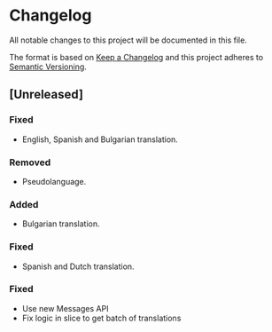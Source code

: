 # Changelog

All notable changes to this project will be documented in this file.

The format is based on [Keep a Changelog](http://keepachangelog.com/en/1.0.0/)
and this project adheres to [Semantic Versioning](http://semver.org/spec/v2.0.0.html).

## [Unreleased]

### Fixed 
- English, Spanish and Bulgarian translation.

### Removed
- Pseudolanguage.

### Added
- Bulgarian translation.

### Fixed
- Spanish and Dutch translation.

### Fixed
- Use new Messages API
- Fix logic in slice to get batch of translations
